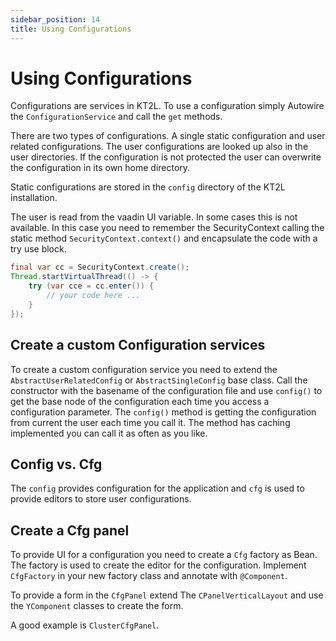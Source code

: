 ```yaml
---
sidebar_position: 14
title: Using Configurations
---
```


# Using Configurations

Configurations are services in KT2L. To use a configuration
simply Autowire the `ConfigurationService` and call the `get` methods.

There are two types of configurations. A single static configuration and user related configurations.
The user configurations are looked up also in the user directories. If the configuration is not protected
the user can overwrite the configuration in its own home directory.

Static configurations are stored in the `config` directory of the KT2L installation.

The user is read from the vaadin UI variable. In some cases this is not available. In this case you need
to remember the SecurityContext calling the static method `SecurityContext.context()` and
encapsulate the code with a try use block.

```java
final var cc = SecurityContext.create();
Thread.startVirtualThread(() -> {
    try (var cce = cc.enter()) {
        // your code here ...
    }
});
```

## Create a custom Configuration services

To create a custom configuration service you need to extend the `AbstractUserRelatedConfig` or `AbstractSingleConfig` base class. Call the
constructor with the basename of the configuration file and use `config()` to get the base node of the configuration each time you access a
configuration parameter. The `config()` method is getting the configuration from current the user each time you call it. The method has caching
implemented you can call it as often as you like.

## Config vs. Cfg

The `config` provides configuration for the application and `cfg` is used to provide editors to store user configurations.

## Create a Cfg panel

To provide UI for a configuration you need to create a `Cfg` factory as Bean. The factory is used to create the editor 
for the configuration. Implement `CfgFactory` in your new factory class and annotate with `@Component`.

To provide a form in the `CfgPanel` extend The `CPanelVerticalLayout` and use the `YComponent` classes to 
create the form.

A good example is `ClusterCfgPanel`.
